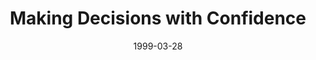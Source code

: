 ---
layout: message
category: message
series: "Cliff Notes for Real Life"
title: "Making Decisions with Confidence"
date: 1999-03-28
message_id: 401
---